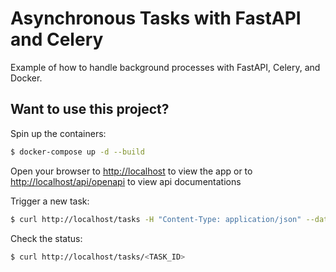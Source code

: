 # Asynchronous Tasks with FastAPI and Celery

Example of how to handle background processes with FastAPI, Celery, and Docker.

## Want to use this project?

Spin up the containers:

```sh
$ docker-compose up -d --build
```

Open your browser to [http://localhost](http://localhost:80) to view the app or to [http://localhost/api/openapi](http://localhost/api/openapi) to view api documentations

Trigger a new task:

```sh
$ curl http://localhost/tasks -H "Content-Type: application/json" --data '{"type": 0}'
```

Check the status:

```sh
$ curl http://localhost/tasks/<TASK_ID>
```

